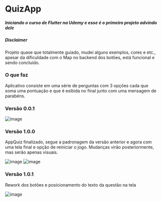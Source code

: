 # QuizApp


##### Iniciando o curso de Flutter na Udemy e esse é o primeiro projeto advindo dele

##### Disclaimer 
Projeto quase que totalmente guiado, mudei alguns exemplos, cores e etc., apesar da dificuldade com o Map no backend dos botões, está funcional e sendo concluído.

### O que faz

Aplicativo consiste em uma série de perguntas com 3 opções cada que soma uma pontuação e que é exibida no final junto com uma mensagem de parabéns.

### Versão 0.0.1

![image](https://user-images.githubusercontent.com/73318684/146276356-21adb138-6e2c-41a1-a11f-a455f320ba7b.png)

### Versão 1.0.0

AppQuiz finalizado, segue a padronagem da versão anterior e agora com uma tela final e opção de reiniciar o jogo. Mudanças virão posteriormente, mas serão apenas visuais.

![image](https://user-images.githubusercontent.com/73318684/146857349-4f38f32e-3123-4acd-9a3b-251c35e9d88d.png)
![image](https://user-images.githubusercontent.com/73318684/146856985-28ea4df5-5c95-4c5d-9d34-0565ce8f0d89.png)

### Versão 1.0.1

Rework dos botões e posicionamento do texto da questão na tela

![image](https://user-images.githubusercontent.com/73318684/146860825-31f7eb20-d664-40a6-b12f-1679efa365d5.png)


